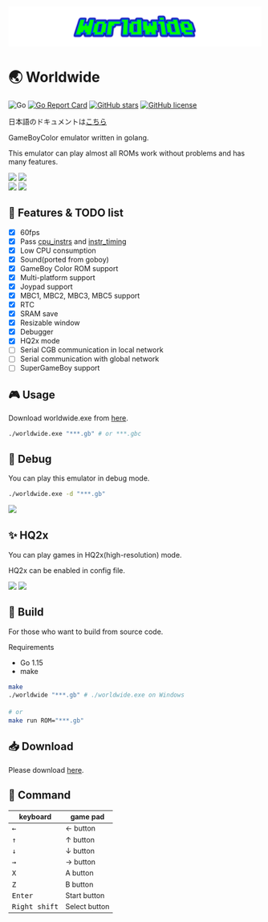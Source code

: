 ![logo](./logo.png)

# 🌏 Worldwide
![Go](https://github.com/pokemium/Worldwide/workflows/Go/badge.svg)
[![Go Report Card](https://goreportcard.com/badge/github.com/pokemium/Worldwide)](https://goreportcard.com/report/github.com/pokemium/Worldwide)
[![GitHub stars](https://img.shields.io/github/stars/pokemium/Worldwide)](https://github.com/pokemium/Worldwide/stargazers)
[![GitHub license](https://img.shields.io/github/license/pokemium/Worldwide)](https://github.com/pokemium/Worldwide/blob/master/LICENSE)

日本語のドキュメントは[こちら](./README.ja.md)

GameBoyColor emulator written in golang.  

This emulator can play almost all ROMs work without problems and has many features.


<img src="https://imgur.com/RrOKzJB.png" width="320px"> <img src="https://imgur.com/yIIlkKq.png" width="320px"><br/>
<img src="https://imgur.com/02YAzow.png" width="320px"> <img src="https://imgur.com/QCXeV3B.png" width="320px">


## 🚩 Features & TODO list
- [x] 60fps
- [x] Pass [cpu_instrs](https://github.com/retrio/gb-test-roms/tree/master/cpu_instrs) and [instr_timing](https://github.com/retrio/gb-test-roms/tree/master/instr_timing)
- [x] Low CPU consumption
- [x] Sound(ported from goboy)
- [x] GameBoy Color ROM support
- [x] Multi-platform support
- [x] Joypad support
- [x] MBC1, MBC2, MBC3, MBC5 support
- [x] RTC
- [x] SRAM save
- [x] Resizable window
- [x] Debugger
- [x] HQ2x mode 
- [ ] Serial CGB communication in local network
- [ ] Serial communication with global network
- [ ] SuperGameBoy support

## 🎮 Usage

Download worldwide.exe from [here](https://github.com/pokemium/Worldwide/releases).

```sh
./worldwide.exe "***.gb" # or ***.gbc
```

## 🐛 Debug

You can play this emulator in debug mode.

```sh
./worldwide.exe -d "***.gb"
```

<img src="https://imgur.com/YxQF9AF.png">

## ✨ HQ2x

You can play games in HQ2x(high-resolution) mode.

HQ2x can be enabled in config file.

<img src="https://imgur.com/bu6WanY.png" width="320px"> <img src="https://imgur.com/OntekWj.png" width="320px">

## 🔨 Build

For those who want to build from source code.

Requirements
- Go 1.15
- make

```sh
make
./worldwide "***.gb" # ./worldwide.exe on Windows

# or
make run ROM="***.gb"
```

## 📥 Download

Please download [here](https://github.com/pokemium/Worldwide/releases).

## 📄 Command 

| keyboard             | game pad      |
| -------------------- | ------------- |
| <kbd>&larr;</kbd>    | &larr; button |
| <kbd>&uarr;</kbd>    | &uarr; button |
| <kbd>&darr;</kbd>    | &darr; button |
| <kbd>&rarr;</kbd>    | &rarr; button |
| <kbd>X</kbd>         | A button      |
| <kbd>Z</kbd>         | B button      |
| <kbd>Enter</kbd>     | Start button  |
| <kbd>Right shift</kbd> | Select button |
